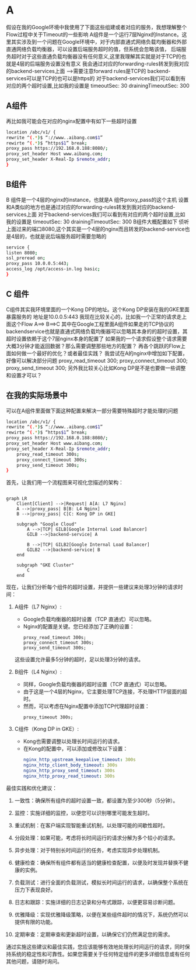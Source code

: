 
# A
假设在我的Google环境中我使用了下面这些组建或者对应的服务，我想理解整个Flow过程中关于Timeout的一些影响
A组件是一个运行7层Nginx的Instance。这里其实涉及到一个问题在Google环境中，对于内部直通式网络负载均衡器和外部直通网络负载均衡器，可以设置后端服务超时的值，但系统会忽略该值，
后端服务超时对于这些直通负载均衡器没有任何意义,这里我理解其实就是对于TCP的也就是4层的后端服务设置没有意义
我会通过对应的forwarding-rules转发到我对应的backend-services上面
-->需要注意forward rules是TCP的
backend-services可以是TCP的也可以是https的
对于backend-services我们可以看到有对应的两个超时设置,比如我的设置是
timeoutSec: 30 
drainingTimeoutSec: 300
## A组件
再比如我可能会在对应的nginx配置中有如下一些超时设置
```bash
location /abc/v1/ {
rewrite ^(.*)$ “://www..aibang.com$1”
rewirte ^(.*)$ “https$1” break;
proxy_pass https://192.168.0.188:8080/;
proxy_set_header Host www.aibang.com;
proxy_set_header X-Real-Ip $remote_addr;
}
```
## B组件
B 组件是一个4层的nginx的instance，也就是A 组件proxy_pass的这个主机 设置和A类似的地方也是通过对应的forwarding-rules转发到我对应的backend-services上面
对于backend-services我们可以看到有对应的两个超时设置,比如我的设置是
timeoutSec: 30 
drainingTimeoutSec: 300
B组件大概配置如下
侦听上面过来的端口8080,这个其实是一个4层的nginx而且转发的backend-service也是4层的，也就是说后端服务超时需要忽略的
```bash
service {
listen 8080;
ssl_preread on;
proxy_pass 10.0.0.5:443;
access_log /opt/access-in.log basic;
}
```
## C 组件
C组件其实我环境里面的一个Kong DP的地址。这个Kong DP安装在我的GKE里面 暴露服务的
地址是10.0.0.5:443
我现在比较关心的，比如我一个正常的请求走上面这个Flow 
A==> B==>C 其中在Google工程里面A组件如果走的TCP协议的backendservice也就是直通式网络负载均衡器可以忽略其本身的的超时设置，其超时设置依赖于这个7层nginx本身的配置了
如果我的一个请求假设整个请求需要大概3分钟才能返回数据？那么需要调整那些地方的配置？
再各个跳跃的Flow上面如何做一个最好的优化？或者最佳实践？
我尝试在A的nginx中增加如下配置，好像可以解决部分问题
proxy_read_timeout 300;
proxy_connect_timeout 300;
proxy_send_timeout 300;
另外我比较关心比如Kong DP是不是也要做一些调整和设置才可以？
## 在我的实际场景中
可以在A组件里面做下面这种配置来解决一部分需要特殊超时才能处理的问题
```bash
location /abc/v1/ {
rewrite ^(.*)$ “://www..aibang.com$1”
rewirte ^(.*)$ “https$1” break;
proxy_pass https://192.168.0.188:8080/;
proxy_set_header Host www.aibang.com;
proxy_set_header X-Real-Ip $remote_addr;
    proxy_read_timeout 300s;
    proxy_connect_timeout 300s;
    proxy_send_timeout 300s;
}
```

首先，让我们用一个流程图来可视化您描述的架构：

```mermaid

graph LR
    Client[Client] -->|Request| A[A: L7 Nginx]
    A -->|proxy_pass| B[B: L4 Nginx]
    B -->|proxy_pass| C[C: Kong DP in GKE]
    
    subgraph "Google Cloud"
        A -->|TCP| GILB[Google Internal Load Balancer]
        GILB -->|backend-service| A
        
        B -->|TCP| GILB2[Google Internal Load Balancer]
        GILB2 -->|backend-service| B
    end
    
    subgraph "GKE Cluster"
        C
    end

```

现在，让我们分析每个组件的超时设置，并提供一些建议来处理3分钟的请求时间：

1. A组件（L7 Nginx）:
   - Google负载均衡器的超时设置（TCP 直通式）可以忽略。
   - Nginx的配置是关键。您已经添加了正确的设置：
     ```nginx
     proxy_read_timeout 300s;
     proxy_connect_timeout 300s;
     proxy_send_timeout 300s;
     ```
   这些设置允许最多5分钟的超时，足以处理3分钟的请求。

2. B组件（L4 Nginx）:
   - 同样，Google负载均衡器的超时设置（TCP 直通式）可以忽略。
   - 由于这是一个4层的Nginx，它主要处理TCP连接，不处理HTTP层面的超时。
   - 然而，可以考虑在Nginx配置中添加TCP代理超时设置：
     ```nginx
     proxy_timeout 300s;
     ```

3. C组件（Kong DP in GKE）:
   - Kong也需要调整以处理长时间运行的请求。
   - 在Kong的配置中，可以添加或修改以下设置：
     ```yaml
     nginx_http_upstream_keepalive_timeout: 300s
     nginx_http_client_body_timeout: 300s
     nginx_http_proxy_send_timeout: 300s
     nginx_http_proxy_read_timeout: 300s
     ```

最佳实践和优化建议：

1. 一致性：确保所有组件的超时设置一致，都设置为至少300秒（5分钟）。

2. 监控：实施详细的监控，以便您可以识别哪里可能发生超时。

3. 重试机制：在客户端实现智能重试机制，以处理可能的间歇性超时。

4. 分段处理：如果可能，考虑将长时间运行的请求分解为多个较小的请求。

5. 异步处理：对于特别长时间运行的任务，考虑实现异步处理机制。

6. 健康检查：确保所有组件都有适当的健康检查配置，以便及时发现并替换不健康的实例。

7. 负载测试：进行全面的负载测试，模拟长时间运行的请求，以确保整个系统在压力下表现良好。

8. 日志和跟踪：实施详细的日志记录和分布式跟踪，以便更容易诊断问题。

9. 优雅降级：实现优雅降级策略，以便在某些组件超时的情况下，系统仍然可以提供有限的功能。

10. 定期审查：定期审查和更新超时设置，以确保它们仍然满足您的需求。

通过实施这些建议和最佳实践，您应该能够有效地处理长时间运行的请求，同时保持系统的稳定性和可靠性。如果您需要关于任何特定组件的更多详细信息或有任何其他问题，请随时询问。​​​​​​​​​​​​​​​​
